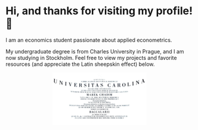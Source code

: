 # Hi, and thanks for visiting my profile! 👋

I am an economics student passionate about applied econometrics.

My undergraduate degree is from Charles University in Prague, and I am now studying in Stockholm. Feel free to view my projects and favorite resources (and appreciate the Latin sheepskin effect) below.


<p align="center">
  <img src="Bc.jpg" alt="Charles University" height="50%" width="50%">
</p>




 

 






